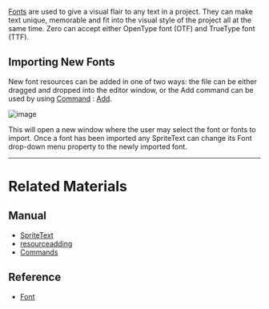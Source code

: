 [Fonts](https://github.com/ZilchEngine/ZilchDocs/blob/master/code_reference/class_reference/font.markdown) are used to give a visual flair to any text in a project. They can make text unique, memorable and fit into the visual style of the project all at the same time. Zero can accept either OpenType font (OTF) and TrueType font (TTF).


## Importing New Fonts

New font resources can be added in one of two ways: the file can be either dragged and dropped into the editor window, or the Add command can be used by using [Command](https://github.com/ZilchEngine/ZilchDocs/blob/master/zero_editor_documentation/zeromanual/editor/editorcommands/commands.markdown) : [Add](https://github.com/ZilchEngine/ZilchDocs/blob/master/code_reference/command_reference.markdown#add).



![image](https://media.githubusercontent.com/media/zeroengineteam/ZeroFiles/master/doc_files/47051.png)

This will open a new window where the user may select the font or fonts to import. Once a font has been imported any SpriteText can change its Font drop-down menu property to the newly imported font. 

---

 # Related Materials
 ## Manual
- [SpriteText](https://github.com/ZilchEngine/ZilchDocs/blob/master/zero_editor_documentation/zeromanual/graphics/sprites/spritetext.markdown)
- [resourceadding](https://github.com/ZilchEngine/ZilchDocs/blob/master/zero_editor_documentation/zeromanual/editor/editorcommands/resourceadding.markdown)
- [Commands](https://github.com/ZilchEngine/ZilchDocs/blob/master/zero_editor_documentation/zeromanual/editor/editorcommands/commands.markdown)
 ## Reference
- [Font](https://github.com/ZilchEngine/ZilchDocs/blob/master/code_reference/class_reference/font.markdown) 
 

 
